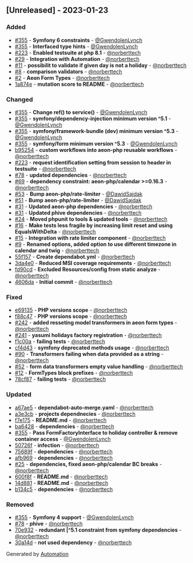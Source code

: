 ## [Unreleased] - 2023-01-23

### Added
- [#355](https://github.com/aeon-php/symfony-bundle/pull/355) - **Symfony 6 constraints** - [@GwendolenLynch](https://github.com/GwendolenLynch)
- [#355](https://github.com/aeon-php/symfony-bundle/pull/355) - **Interfaced type hints** - [@GwendolenLynch](https://github.com/GwendolenLynch)
- [#223](https://github.com/aeon-php/symfony-bundle/pull/223) - **Enabled testsuite at php 8.1** - [@norberttech](https://github.com/norberttech)
- [#29](https://github.com/aeon-php/symfony-bundle/pull/29) - **Integration with Automation** - [@norberttech](https://github.com/norberttech)
- [#11](https://github.com/aeon-php/symfony-bundle/pull/11) - **possibilit to validate if given day is not a holiday** - [@norberttech](https://github.com/norberttech)
- [#8](https://github.com/aeon-php/symfony-bundle/pull/8) - **comparison validators** - [@norberttech](https://github.com/norberttech)
- [#2](https://github.com/aeon-php/symfony-bundle/pull/2) - **Aeon Form Types** - [@norberttech](https://github.com/norberttech)
- [1a874e](https://github.com/aeon-php/symfony-bundle/commit/1a874ef13537e683a646e228db5e33b223d44bb7) - **mutation score to README** - [@norberttech](https://github.com/norberttech)

### Changed
- [#355](https://github.com/aeon-php/symfony-bundle/pull/355) - **Change ref() to service()** - [@GwendolenLynch](https://github.com/GwendolenLynch)
- [#355](https://github.com/aeon-php/symfony-bundle/pull/355) - **symfony/dependency-injection minimum version ^5.1** - [@GwendolenLynch](https://github.com/GwendolenLynch)
- [#355](https://github.com/aeon-php/symfony-bundle/pull/355) - **symfony/framework-bundle (dev) minimum version ^5.3** - [@GwendolenLynch](https://github.com/GwendolenLynch)
- [#355](https://github.com/aeon-php/symfony-bundle/pull/355) - **symfony/form minimum version ^5.3** - [@GwendolenLynch](https://github.com/GwendolenLynch)
- [b95254](https://github.com/aeon-php/symfony-bundle/commit/b95254175e6557979770d983c3578196edcb1165) - **custom workflows into aeon-php reusable workflows** - [@norberttech](https://github.com/norberttech)
- [#223](https://github.com/aeon-php/symfony-bundle/pull/223) - **request identification setting from session to header in testsuite** - [@norberttech](https://github.com/norberttech)
- [#78](https://github.com/aeon-php/symfony-bundle/pull/78) - **updated dependencies** - [@norberttech](https://github.com/norberttech)
- [#69](https://github.com/aeon-php/symfony-bundle/pull/69) - **dependency constraint: aeon-php/calendar >=0.16.3** - [@norberttech](https://github.com/norberttech)
- [#53](https://github.com/aeon-php/symfony-bundle/pull/53) - **Bump aeon-php/rate-limiter** - [@DawidSajdak](https://github.com/DawidSajdak)
- [#51](https://github.com/aeon-php/symfony-bundle/pull/51) - **Bump aeon-php/rate-limiter** - [@DawidSajdak](https://github.com/DawidSajdak)
- [#31](https://github.com/aeon-php/symfony-bundle/pull/31) - **Updated aeon-php dependencies** - [@norberttech](https://github.com/norberttech)
- [#31](https://github.com/aeon-php/symfony-bundle/pull/31) - **Updated phive dependencies** - [@norberttech](https://github.com/norberttech)
- [#24](https://github.com/aeon-php/symfony-bundle/pull/24) - **Moved phpunit to tools & updated tools** - [@norberttech](https://github.com/norberttech)
- [#16](https://github.com/aeon-php/symfony-bundle/pull/16) - **Make tests less fragile by increasing limit reset and using EqualsWithDelta** - [@norberttech](https://github.com/norberttech)
- [#15](https://github.com/aeon-php/symfony-bundle/pull/15) - **Integration with rate limiter component** - [@norberttech](https://github.com/norberttech)
- [#9](https://github.com/aeon-php/symfony-bundle/pull/9) - **Renamed options, added option to use different timezone in calendar and twig** - [@norberttech](https://github.com/norberttech)
- [55f157](https://github.com/aeon-php/symfony-bundle/commit/55f1573f60b20922482ae508961241e3e1ab34a1) - **Create dependabot.yml** - [@norberttech](https://github.com/norberttech)
- [3da4e0](https://github.com/aeon-php/symfony-bundle/commit/3da4e05b34ec042c22dc3f8c913a163c2223ea03) - **Reduced MSI coverage requirements** - [@norberttech](https://github.com/norberttech)
- [fd90cd](https://github.com/aeon-php/symfony-bundle/commit/fd90cd87a206e7885162d0c5d0b236b78e27a8f6) - **Excluded Resources/config from static analyze** - [@norberttech](https://github.com/norberttech)
- [4606da](https://github.com/aeon-php/symfony-bundle/commit/4606daf0e77bd210a56d134367ca1aa41a46d656) - **Initial commit** - [@norberttech](https://github.com/norberttech)

### Fixed
- [e69135](https://github.com/aeon-php/symfony-bundle/commit/e6913518e8f770f439f6c944cf47056695d429c6) - **PHP versions scope** - [@norberttech](https://github.com/norberttech)
- [f88c47](https://github.com/aeon-php/symfony-bundle/commit/f88c474b2c70008752a02950a72862c63b334743) - **PHP versions scope** - [@norberttech](https://github.com/norberttech)
- [#242](https://github.com/aeon-php/symfony-bundle/pull/242) - **added resseting model transformers in aeon form types** - [@norberttech](https://github.com/norberttech)
- [#241](https://github.com/aeon-php/symfony-bundle/pull/241) - **yasumi holidays factory registration** - [@norberttech](https://github.com/norberttech)
- [f1c00a](https://github.com/aeon-php/symfony-bundle/commit/f1c00aa92ad45ffb705b245c3a78892710460ebc) - **failing tests** - [@norberttech](https://github.com/norberttech)
- [cf4d43](https://github.com/aeon-php/symfony-bundle/commit/cf4d430ee4229455999ecad9336d089f31297bc7) - **symfony deprecated methods usage** - [@norberttech](https://github.com/norberttech)
- [#90](https://github.com/aeon-php/symfony-bundle/pull/90) - **Transformers failing when data provided as a string** - [@norberttech](https://github.com/norberttech)
- [#52](https://github.com/aeon-php/symfony-bundle/pull/52) - **form data transformers empty value handling** - [@norberttech](https://github.com/norberttech)
- [#12](https://github.com/aeon-php/symfony-bundle/pull/12) - **FormTypes block prefixes** - [@norberttech](https://github.com/norberttech)
- [78cf87](https://github.com/aeon-php/symfony-bundle/commit/78cf878e836577b2b434f1c969ffe6afd90be2e1) - **failing tests** - [@norberttech](https://github.com/norberttech)

### Updated
- [a67ae5](https://github.com/aeon-php/symfony-bundle/commit/a67ae56f8f1b3ef85dc551b2efd29f2dac73f4f9) - **dependabot-auto-merge.yaml** - [@norberttech](https://github.com/norberttech)
- [a3e3cb](https://github.com/aeon-php/symfony-bundle/commit/a3e3cba009f0d909bf9a9386a2b84d33783a7c23) - **projects dependnecies** - [@norberttech](https://github.com/norberttech)
- [f7e175](https://github.com/aeon-php/symfony-bundle/commit/f7e175705add888a7182336fa2e27a66077681de) - **README.md** - [@norberttech](https://github.com/norberttech)
- [ba6428](https://github.com/aeon-php/symfony-bundle/commit/ba642841eccad3720ec6cf2fe196d2083ec4ee8c) - **dependencies** - [@norberttech](https://github.com/norberttech)
- [#355](https://github.com/aeon-php/symfony-bundle/pull/355) - **Pass FormFactoryInterface to holiday controller & remove container access** - [@GwendolenLynch](https://github.com/GwendolenLynch)
- [50726f](https://github.com/aeon-php/symfony-bundle/commit/50726ff47b6e99745304c3c29515bafec0d1ee19) - **infection** - [@norberttech](https://github.com/norberttech)
- [75689f](https://github.com/aeon-php/symfony-bundle/commit/75689f2c1bc741050b78fdf143c202ee832492df) - **dependencies** - [@norberttech](https://github.com/norberttech)
- [afb969](https://github.com/aeon-php/symfony-bundle/commit/afb969c36c340fa09ffa8a3f55b83475c4746986) - **dependencies** - [@norberttech](https://github.com/norberttech)
- [#25](https://github.com/aeon-php/symfony-bundle/pull/25) - **dependencies, fixed aeon-php/calendar BC breaks** - [@norberttech](https://github.com/norberttech)
- [600f8f](https://github.com/aeon-php/symfony-bundle/commit/600f8f521c29f72e3d72be13ce6b5668b0b23bb4) - **README.md** - [@norberttech](https://github.com/norberttech)
- [14d881](https://github.com/aeon-php/symfony-bundle/commit/14d881fb274b53e584664482a86812c3ff2e20f9) - **README.md** - [@norberttech](https://github.com/norberttech)
- [b134c5](https://github.com/aeon-php/symfony-bundle/commit/b134c56e70b37f2f3d2094b84d46e43df69cbfb4) - **dependencies** - [@norberttech](https://github.com/norberttech)

### Removed
- [#355](https://github.com/aeon-php/symfony-bundle/pull/355) - **Symfony 4 support** - [@GwendolenLynch](https://github.com/GwendolenLynch)
- [#78](https://github.com/aeon-php/symfony-bundle/pull/78) - **phive** - [@norberttech](https://github.com/norberttech)
- [70e932](https://github.com/aeon-php/symfony-bundle/commit/70e9321b2ceda4c1895e8e1f8496a9b6fdc5fdb9) - **redundant |^5.1 constraint from symfony dependencies** - [@norberttech](https://github.com/norberttech)
- [30a14d](https://github.com/aeon-php/symfony-bundle/commit/30a14db1e6b5bdb4a971d09215eb3d7be2cad319) - **not used dependency** - [@norberttech](https://github.com/norberttech)

Generated by [Automation](https://github.com/aeon-php/automation)